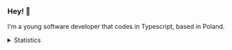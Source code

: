 ### Hey! 👋

I'm a young software developer that codes in Typescript, based in Poland. 

<details>
  <summary> Statistics</summary>
  <img src="https://github-readme-stats.vercel.app/api/top-langs/?username=mufaroxyz&layout=compact&theme=aura_dark&border_color=eb4034&langs_count=8" />
  <img align="bottom" src="https://github-readme-stats.vercel.app/api/wakatime?&username=mufaro&layout=compact&theme=aura_dark&border_color=eb4034&range=all_time&langs_count=8" />
</details>
